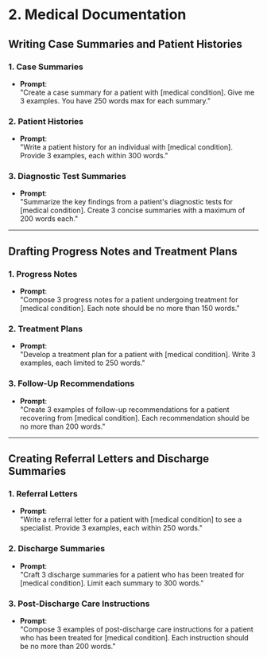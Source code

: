 # 2. Medical Documentation

## Writing Case Summaries and Patient Histories

### 1. Case Summaries
- **Prompt**:  
  "Create a case summary for a patient with [medical condition]. Give me 3 examples. You have 250 words max for each summary."

### 2. Patient Histories
- **Prompt**:  
  "Write a patient history for an individual with [medical condition]. Provide 3 examples, each within 300 words."

### 3. Diagnostic Test Summaries
- **Prompt**:  
  "Summarize the key findings from a patient's diagnostic tests for [medical condition]. Create 3 concise summaries with a maximum of 200 words each."

---

## Drafting Progress Notes and Treatment Plans

### 1. Progress Notes
- **Prompt**:  
  "Compose 3 progress notes for a patient undergoing treatment for [medical condition]. Each note should be no more than 150 words."

### 2. Treatment Plans
- **Prompt**:  
  "Develop a treatment plan for a patient with [medical condition]. Write 3 examples, each limited to 250 words."

### 3. Follow-Up Recommendations
- **Prompt**:  
  "Create 3 examples of follow-up recommendations for a patient recovering from [medical condition]. Each recommendation should be no more than 200 words."

---

## Creating Referral Letters and Discharge Summaries

### 1. Referral Letters
- **Prompt**:  
  "Write a referral letter for a patient with [medical condition] to see a specialist. Provide 3 examples, each within 250 words."

### 2. Discharge Summaries
- **Prompt**:  
  "Craft 3 discharge summaries for a patient who has been treated for [medical condition]. Limit each summary to 300 words."

### 3. Post-Discharge Care Instructions
- **Prompt**:  
  "Compose 3 examples of post-discharge care instructions for a patient who has been treated for [medical condition]. Each instruction should be no more than 200 words."